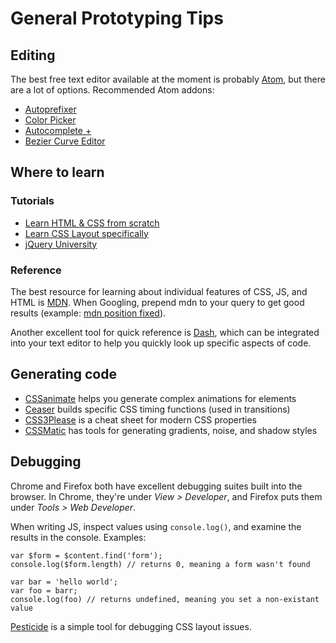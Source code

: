 # General Prototyping Tips

## Editing

The best free text editor available at the moment is probably [Atom](https://atom.io/), but there are a lot of options. Recommended Atom addons:

- [Autoprefixer](https://atom.io/packages/autoprefixer)
- [Color Picker](https://atom.io/packages/color-picker)
- [Autocomplete +](https://atom.io/packages/autocomplete-plus)
- [Bezier Curve Editor](https://atom.io/packages/bezier-curve-editor)

## Where to learn

### Tutorials

- [Learn HTML & CSS from scratch](http://learn.shayhowe.com/html-css/)
- [Learn CSS Layout specifically](http://learnlayout.com/)
- [jQuery University](http://learn.jquery.com/)

### Reference

The best resource for learning about individual features of CSS, JS, and HTML is [MDN](https://developer.mozilla.org/en-US/). When Googling, prepend mdn to your query to get good results (example: [mdn position fixed](https://www.google.com/?q=mdn%20position%20fixed#q=mdn+position+fixed)).

Another excellent tool for quick reference is [Dash](http://kapeli.com/dash), which can be integrated into your text editor to help you quickly look up specific aspects of code.

## Generating code

- [CSSanimate](http://www.cssanimate.com/) helps you generate complex animations for elements
- [Ceaser](http://matthewlein.com/ceaser/) builds specific CSS timing functions (used in transitions)
- [CSS3Please](http://css3please.com/) is a cheat sheet for modern CSS properties
- [CSSMatic](http://www.cssmatic.com/) has tools for generating gradients, noise, and shadow styles

## Debugging

Chrome and Firefox both have excellent debugging suites built into the browser. In Chrome, they're under *View > Developer*, and Firefox puts them under *Tools > Web Developer*.

When writing JS, inspect values using `console.log()`, and examine the results in the console. Examples:

```
var $form = $content.find('form');
console.log($form.length) // returns 0, meaning a form wasn't found

var bar = 'hello world';
var foo = barr;
console.log(foo) // returns undefined, meaning you set a non-existant value
```

[Pesticide](http://pesticide.io/) is a simple tool for debugging CSS layout issues.
